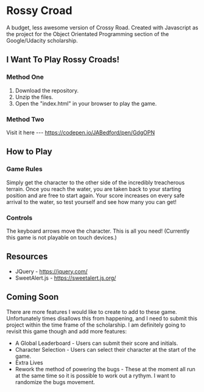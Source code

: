 Rossy Croad
===============================
A budget, less awesome version of Crossy Road. Created with Javascript as the project for the Object Orientated Programming section of the Google/Udacity scholarship.



I Want To Play Rossy Croads!
----------
### Method One

1. Download the repository.
2. Unzip the files.
3. Open the "index.html" in your browser to play the game.

### Method Two

Visit it here --- https://codepen.io/JABedford/pen/GdgOPN



How to Play
-----------
### Game Rules

Simply get the character to the other side of the incredibly treacherous terrain. Once
you reach the water, you are taken back to your starting position and are free to start again.
Your score increases on every safe arrival to the water, so test yourself and see how many
you can get!

### Controls
The keyboard arrows move the character. This is all you need!
(Currently this game is not playable on touch devices.)


Resources
----------
* JQuery - https://jquery.com/
* SweetAlert.js - https://sweetalert.js.org/


Coming Soon
----------
There are more features I would like to create to add to these game. Unfortunately times disallows this from happening, and I need to submit this project within the time frame of the scholarship. I am definitely going to revisit this game though and add more features:
* A Global Leaderboard - Users can submit their score and initials.
* Character Selection - Users can select their character at the start of the game.
* Extra Lives
* Rework the method of powering the bugs - These at the moment all run at the same time so it is possible to work out a rythym. I want to randomize the bugs movement.